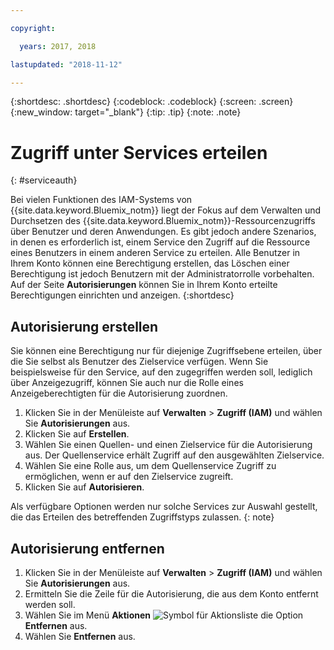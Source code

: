 ```yaml
---

copyright:

  years: 2017, 2018

lastupdated: "2018-11-12"

---
```


{:shortdesc: .shortdesc}
{:codeblock: .codeblock}
{:screen: .screen}
{:new_window: target="_blank"}
{:tip: .tip}
{:note: .note}


# Zugriff unter Services erteilen
{: #serviceauth}

Bei vielen Funktionen des IAM-Systems von {{site.data.keyword.Bluemix_notm}} liegt der Fokus auf dem Verwalten und Durchsetzen des {{site.data.keyword.Bluemix_notm}}-Ressourcenzugriffs über Benutzer und deren Anwendungen. Es gibt jedoch andere Szenarios, in denen es erforderlich ist, einem Service den Zugriff auf die Ressource eines Benutzers in einem anderen Service zu erteilen. Alle Benutzer in Ihrem Konto können eine Berechtigung erstellen, das Löschen einer Berechtigung ist jedoch Benutzern mit der Administratorrolle vorbehalten. Auf der Seite **Autorisierungen** können Sie in Ihrem Konto erteilte Berechtigungen einrichten und anzeigen.
{:shortdesc}

## Autorisierung erstellen

Sie können eine Berechtigung nur für diejenige Zugriffsebene erteilen, über die Sie selbst als Benutzer des Zielservice verfügen. Wenn Sie beispielsweise für den Service, auf den zugegriffen werden soll, lediglich über Anzeigezugriff, können Sie auch nur die Rolle eines Anzeigeberechtigten für die Autorisierung zuordnen.

1. Klicken Sie in der Menüleiste auf **Verwalten** &gt; **Zugriff (IAM)** und wählen Sie **Autorisierungen** aus. 
2. Klicken Sie auf **Erstellen**.
3. Wählen Sie einen Quellen- und einen Zielservice für die Autorisierung aus. Der Quellenservice erhält Zugriff auf den ausgewählten Zielservice.
4. Wählen Sie eine Rolle aus, um dem Quellenservice Zugriff zu ermöglichen, wenn er auf den Zielservice zugreift.
5. Klicken Sie auf **Autorisieren**.

Als verfügbare Optionen werden nur solche Services zur Auswahl gestellt, die das Erteilen des betreffenden Zugriffstyps zulassen.
{: note}

## Autorisierung entfernen

1. Klicken Sie in der Menüleiste auf **Verwalten** &gt; **Zugriff (IAM)** und wählen Sie **Autorisierungen** aus. 
2. Ermitteln Sie die Zeile für die Autorisierung, die aus dem Konto entfernt werden soll.
3. Wählen Sie im Menü **Aktionen** ![Symbol für Aktionsliste](../icons/action-menu-icon.svg) die Option **Entfernen** aus.
5. Wählen Sie **Entfernen** aus.
